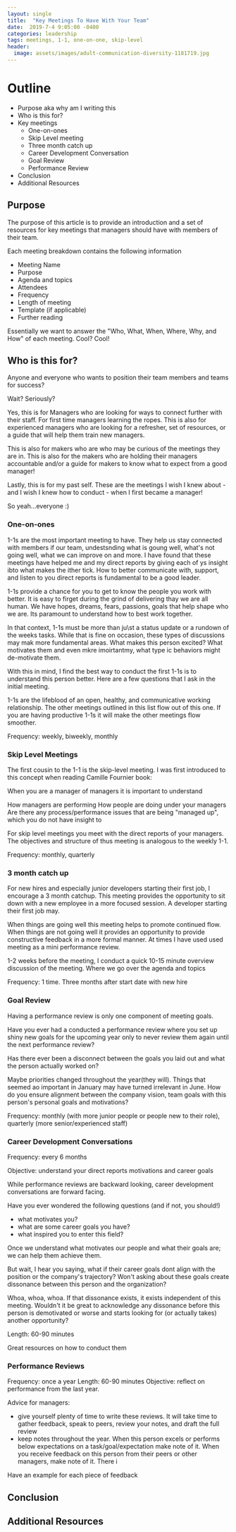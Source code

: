 ```yaml
---
layout: single
title:  "Key Meetings To Have With Your Team"
date:  2019-7-4 9:05:00 -0400
categories: leadership
tags: meetings, 1-1, one-on-one, skip-level
header:
  image: assets/images/adult-communication-diversity-1181719.jpg
---
```


# Outline
- Purpose aka why am I writing this
- Who is this for?
- Key meetings
  - One-on-ones
  - Skip Level meeting
  - Three month catch up
  - Career Development Conversation
  - Goal Review
  - Performance Review
- Conclusion
- Additional Resources

## Purpose
The purpose of this article is to provide an introduction and a set of resources for key meetings that managers should have with members of their team.

Each meeting breakdown contains the following information
- Meeting Name
- Purpose
- Agenda and topics
- Attendees
- Frequency
- Length of meeting
- Template (if applicable)
- Further reading

Essentially we want to answer the "Who, What, When, Where, Why, and How" of each meeting.  Cool? Cool!

## Who is this for?
Anyone and everyone who wants to position their team members and teams for success?

Wait? Seriously?

Yes, this is for Managers who are looking for ways to connect further with their staff.  For first time managers learning the ropes. This is also for experienced managers who are looking for a refresher, set of resources, or a guide that will help them train new managers.

This is also for makers who are who may be curious of the meetings they are in. This is also for the makers who are holding their managers accountable and/or a guide for makers to know what to expect from a good manager!

Lastly, this is for my past self.  These are the meetings I wish I knew about - and I wish I knew how to conduct - when I first became a manager!

So yeah...everyone :)

### One-on-ones
1-1s are the most important meeting to have. They help us stay connected with members if our team, undestsnding what is goung well, what's not going well, what we can improve on and more. I have found that these meetings have helped me and my direct reports by giving each of ys insight ibto what makes the ither tick. How to better communicate with, support, and listen to you direct reports is fundamental to be a good leader.

1-1s provide a chance for you to get to know the people you work with better. It is easy to firget during the grind of delivering thay we are all human. We have hopes, dreams, fears, passions, goals that help shape who we are. Its paramount to understand how to best work together.

In that context, 1-1s must be more than ju\st a status update or a rundown of the weeks tasks. While that is fine on occasion, these types of discussions may mak more fundamental areas. What makes this person excited? What motivates them and even mkre imoirtantmy, what type ic behaviors might de-motivate them.

With this in mind, I find the best way to conduct the first 1-1s is to understand this person better. Here are a few questions that I ask in the initial meeting.

1-1s are the lifeblood of an open, healthy, and communicative working relationship. The other meetings outlined in this list flow out of this one.  If you are having productive 1-1s it will make the other meetings flow smoother.

Frequency: weekly, biweekly, monthly

### Skip Level Meetings
The first cousin to the 1-1 is the skip-level meeting. I was first introduced to this concept when reading Camille Fournier book:

When you are a manager of managers it is important to understand

How managers are performing
How people are doing under your managers
Are there any process/performance issues that are being "managed up", which you do not have insight to

For skip level meetings you meet with the direct reports of your managers. The objectives and structure of thus meeting is analogous to the weekly 1-1.

Frequency: monthly, quarterly

### 3 month catch up
For new hires and especially junior developers starting their first job, I encourage a 3 month catchup. This meeting provides the opportunity to sit down with a new employee in a more focused session. A developer starting their first job may.

When things are going well this meeting helps to promote continued flow. When things are not going well it provides an opportunity to provide constructive feedback in a more formal manner. At times I have used used meeting as a mini performance review.

1-2 weeks before the meeting, I conduct a quick 10-15 minute overview discussion of the meeting. Where we go over the agenda and topics

Frequency: 1 time. Three months after start date with new hire

### Goal Review
Having a performance review is only one component of meeting goals.

Have you ever had a conducted a performance review where you set up shiny new goals for the upcoming year only to never review them again until the next performance review?

Has there ever been a disconnect between the goals you laid out and what the person actually worked on?

Maybe priorities changed throughout the year(they will). Things that seemed ao important in January may have turned irrelevant in June. How do you ensure alignment between the company vision, team goals with this person's personal goals and motivations?

Frequency: monthly (with more junior people or people new to their role), quarterly (more senior/experienced staff)

### Career Development Conversations
Frequency: every 6 months

Objective: understand your direct reports motivations and career goals

While performance reviews are backward looking, career development conversations are forward facing.

Have you ever wondered the following questions (and if not, you should!)
- what motivates you?
- what are some career goals you have?
- what inspired you to enter this field?

Once we understand what motivates our people and what their goals are; we can help them achieve them.

But wait, I hear you saying, what if their career goals dont align with the position or the company's trajectory? Won't asking about these goals create dissonance between this person and the organization?

Whoa, whoa, whoa. If that dissonance exists, it exists independent of this meeting. Wouldn't it be great to acknowledge any dissonance before this person is demotivated or worse and starts looking for (or actually takes) another opportunity?

Length: 60-90 minutes

Great resources on how to conduct them

### Performance Reviews

Frequency: once a year
Length: 60-90 minutes
Objective: reflect on performance from the last year.

Advice for managers:
- give yourself plenty of time to write these reviews.  It will take time to gather feedback, speak to peers, review your notes, and draft the full review
- keep notes throughout the year. When this person excels or performs below expectations on a task/goal/expectation make note of it.  When you receive feedback on this person from their peers or other managers, make note of it. There i

Have an example for each piece of feedback


## Conclusion

## Additional Resources
